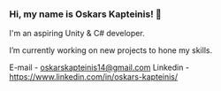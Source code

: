 ### Hi, my name is Oskars Kapteinis! 👋 

I'm an aspiring Unity & C# developer.

I’m currently working on new projects to hone my skills.

E-mail - oskarskapteinis14@gmail.com
Linkedin - https://www.linkedin.com/in/oskars-kapteinis/



<!--
**Odze/Odze** is a ✨ _special_ ✨ repository because its `README.md` (this file) appears on your GitHub profile.

Here are some ideas to get you started:

- 🔭 I’m currently working on ...
- 🌱 I’m currently learning ...
- 👯 I’m looking to collaborate on ...
- 🤔 I’m looking for help with ...
- 💬 Ask me about ...
- 📫 How to reach me: ...
- 😄 Pronouns: ...
- ⚡ Fun fact: ...
-->
